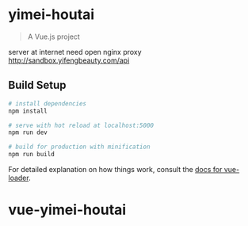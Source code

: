 # yimei-houtai

> A Vue.js project

server at internet need open nginx proxy http://sandbox.yifengbeauty.com/api

## Build Setup

``` bash
# install dependencies
npm install

# serve with hot reload at localhost:5000
npm run dev

# build for production with minification
npm run build
```

For detailed explanation on how things work, consult the [docs for vue-loader](http://vuejs.github.io/vue-loader).
# vue-yimei-houtai
